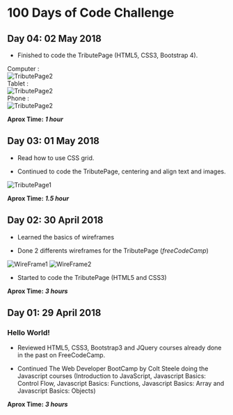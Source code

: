 # 100 Days of Code Challenge

## Day 04: 02 May 2018

- Finished to code the TributePage (HTML5, CSS3, Bootstrap 4).

Computer :  
![TributePage2](img/tributepage-computer.png)  
Tablet :  
![TributePage2](img/tributepage-tablet.png)  
Phone :  
![TributePage2](img/tributepage-phone.png)  

**Aprox Time:** ***1 hour***

## Day 03: 01 May 2018

- Read how to use CSS grid.

- Continued to code the TributePage, centering and align text and images.

![TributePage1](img/tributepage1.png)

**Aprox Time:** ***1.5 hour***

## Day 02: 30 April 2018

- Learned the basics of wireframes  

- Done 2 differents wireframes for the TributePage (*freeCodeCamp*)  

![WireFrame1](img/wireframe1.png)
![WireFrame2](img/wireframe2.png)

- Started to code the TributePage (HTML5 and CSS3)

**Aprox Time:** ***3 hours***

## Day 01: 29 April 2018

### Hello World!  

- Reviewed HTML5, CSS3, Bootstrap3 and JQuery courses already done in the past on FreeCodeCamp.

- Continued The Web Developer BootCamp by Colt Steele doing the Javascript courses (Introduction to JavaScript, Javascript Basics: Control Flow, Javascript Basics: Functions, Javascript Basics: Array and Javascript Basics: Objects)

**Aprox Time:** ***3 hours***
